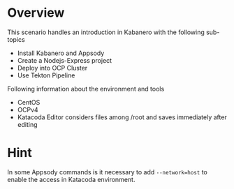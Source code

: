 # Overview

This scenario handles an introduction in Kabanero with the following sub-topics
* Install Kabanero and Appsody
* Create a Nodejs-Express project
* Deploy into OCP Cluster
* Use Tekton Pipeline

Following information about the environment and tools
* CentOS
* OCPv4
* Katacoda Editor considers files among /root and saves immediately after editing


# Hint

In some Appsody commands is it necessary to add `--network=host` to enable the access in Katacoda environment.

